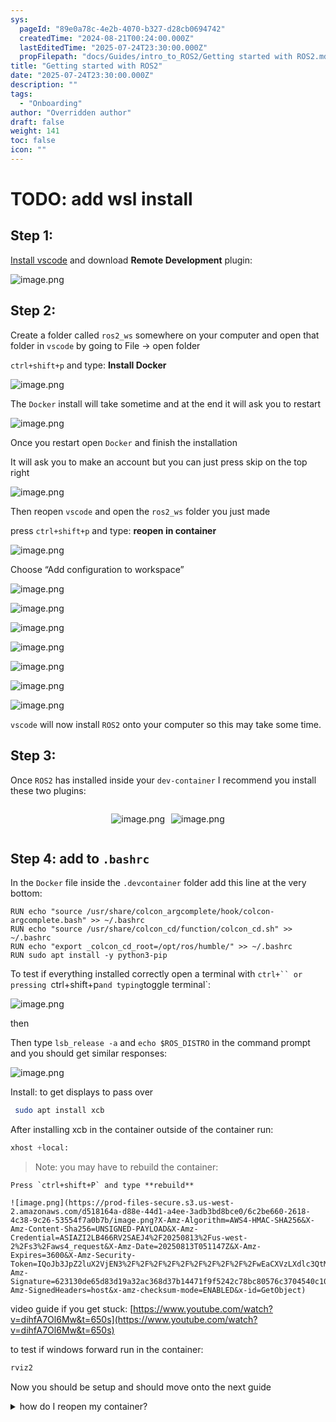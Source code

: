 ```yaml
---
sys:
  pageId: "89e0a78c-4e2b-4070-b327-d28cb0694742"
  createdTime: "2024-08-21T00:24:00.000Z"
  lastEditedTime: "2025-07-24T23:30:00.000Z"
  propFilepath: "docs/Guides/intro_to_ROS2/Getting started with ROS2.md"
title: "Getting started with ROS2"
date: "2025-07-24T23:30:00.000Z"
description: ""
tags:
  - "Onboarding"
author: "Overridden author"
draft: false
weight: 141
toc: false
icon: ""
---
```


# TODO: add wsl install

## Step 1:

[Install vscode](https://code.visualstudio.com/download) and download **Remote Development** plugin:

![image.png](https://prod-files-secure.s3.us-west-2.amazonaws.com/d518164a-d88e-44d1-a4ee-3adb3bd8bce0/efb52993-1881-4a40-b95e-6f020334f022/image.png?X-Amz-Algorithm=AWS4-HMAC-SHA256&X-Amz-Content-Sha256=UNSIGNED-PAYLOAD&X-Amz-Credential=ASIAZI2LB4664U5IRMDN%2F20250813%2Fus-west-2%2Fs3%2Faws4_request&X-Amz-Date=20250813T051142Z&X-Amz-Expires=3600&X-Amz-Security-Token=IQoJb3JpZ2luX2VjEN3%2F%2F%2F%2F%2F%2F%2F%2F%2F%2FwEaCXVzLXdlc3QtMiJHMEUCIAWG176gr3WEEBBtyjA9Dh6%2B%2F%2F1k3XM1EyVzc0GfbY1xAiEAz8tlxSYTJJZ2qJb0MaBybEGtR94w8ng%2ByCzwYmanJ7gq%2FwMIJhAAGgw2Mzc0MjMxODM4MDUiDL6tDr1%2F%2FlDiTVIMdyrcA8IkY%2F61RVkudkvWFq0WwEgAcRD9rO1zaoZIWl7TLh8ESeQCGgbQfgM%2BVNapZDlzxgsW5fnxC5u2TzKQl96gikQTq9W2efO%2FXMm5yr2IZ%2FbB6q%2Fen4lpUlb6gTnkEEs6MnjOnnCzPKCgPX19Te3XATDTZCoiO7Egf%2BNqlq%2BM8azjSjQL2stoKi9jPsK2tsVasOBOh3afWp4w5FvaIIxF6mvfW3mdhLJ%2FWwoLkLV8d0TBroBQVay5x3%2BPBk7bTB9MX7QFyCE6DZDmz90N7I%2F%2BqyZ99BgWAqBEunelR1JeGU0b6VYIMERSJh19YmKn2MT2lLcMx8Zka01iMJqqoHeaxo1bftpbvJg70wIj8DtZyBHjEvtSIPiO2tIhFkWI9u1J8c%2B3%2F76zdxbklIKqpxpvJVKiuX3JEDLi9tYiD0nqgg80%2BLipHFMc64ZJ11LV8b1qeRKVfymyUxkc27I5M7BNFQl%2Bao5DY%2BJpCgRKXTQK9WEgw8zmmWeuCLR7kInf3WSo2XQ5ua4eG5maILn1Vc7jLT1myGRUS%2FAmeFJATjyBgq4p9AYQ98ya5vYsQyglAY7nEm%2Fy0fdg8jKNBdOcOEqaFzL7LfOC%2FXiJkcdrMCK6JATEsgYy3mglprK%2FFqZTMOOq8MQGOqUBeIQkWdRysIYc4rekaVz1vsX9gPto12U%2B1UAkfEEL%2BKbdwd4VLCDO8IycHRvuZ%2BM%2F1i1FuGFlsTOZPYEA5ajxldQf7kQAA8c7Wlk3SlWC2HkOtQYRuOayB4gP6tHx5kjTRopqt2pjHuOKsqwuU7v3MmZWXi06T9wXtQPOiKmAg9Y654uJ%2B8IV3khU3A7j9SXAVE24mBRKu0JeN4OxakK99Uzp6COf&X-Amz-Signature=aafdc8bf86a30718ff8c44d05579e32db5524be492626a31dc216de5d86135ae&X-Amz-SignedHeaders=host&x-amz-checksum-mode=ENABLED&x-id=GetObject)

## Step 2:

Create a folder called `ros2_ws` somewhere on your computer and open that folder in `vscode` by going to File → open folder 

`ctrl+shift+p` and type: **Install Docker**

![image.png](https://prod-files-secure.s3.us-west-2.amazonaws.com/d518164a-d88e-44d1-a4ee-3adb3bd8bce0/2269dc0e-1cd5-47ff-bceb-c04ad9b2eab0/image.png?X-Amz-Algorithm=AWS4-HMAC-SHA256&X-Amz-Content-Sha256=UNSIGNED-PAYLOAD&X-Amz-Credential=ASIAZI2LB4664U5IRMDN%2F20250813%2Fus-west-2%2Fs3%2Faws4_request&X-Amz-Date=20250813T051142Z&X-Amz-Expires=3600&X-Amz-Security-Token=IQoJb3JpZ2luX2VjEN3%2F%2F%2F%2F%2F%2F%2F%2F%2F%2FwEaCXVzLXdlc3QtMiJHMEUCIAWG176gr3WEEBBtyjA9Dh6%2B%2F%2F1k3XM1EyVzc0GfbY1xAiEAz8tlxSYTJJZ2qJb0MaBybEGtR94w8ng%2ByCzwYmanJ7gq%2FwMIJhAAGgw2Mzc0MjMxODM4MDUiDL6tDr1%2F%2FlDiTVIMdyrcA8IkY%2F61RVkudkvWFq0WwEgAcRD9rO1zaoZIWl7TLh8ESeQCGgbQfgM%2BVNapZDlzxgsW5fnxC5u2TzKQl96gikQTq9W2efO%2FXMm5yr2IZ%2FbB6q%2Fen4lpUlb6gTnkEEs6MnjOnnCzPKCgPX19Te3XATDTZCoiO7Egf%2BNqlq%2BM8azjSjQL2stoKi9jPsK2tsVasOBOh3afWp4w5FvaIIxF6mvfW3mdhLJ%2FWwoLkLV8d0TBroBQVay5x3%2BPBk7bTB9MX7QFyCE6DZDmz90N7I%2F%2BqyZ99BgWAqBEunelR1JeGU0b6VYIMERSJh19YmKn2MT2lLcMx8Zka01iMJqqoHeaxo1bftpbvJg70wIj8DtZyBHjEvtSIPiO2tIhFkWI9u1J8c%2B3%2F76zdxbklIKqpxpvJVKiuX3JEDLi9tYiD0nqgg80%2BLipHFMc64ZJ11LV8b1qeRKVfymyUxkc27I5M7BNFQl%2Bao5DY%2BJpCgRKXTQK9WEgw8zmmWeuCLR7kInf3WSo2XQ5ua4eG5maILn1Vc7jLT1myGRUS%2FAmeFJATjyBgq4p9AYQ98ya5vYsQyglAY7nEm%2Fy0fdg8jKNBdOcOEqaFzL7LfOC%2FXiJkcdrMCK6JATEsgYy3mglprK%2FFqZTMOOq8MQGOqUBeIQkWdRysIYc4rekaVz1vsX9gPto12U%2B1UAkfEEL%2BKbdwd4VLCDO8IycHRvuZ%2BM%2F1i1FuGFlsTOZPYEA5ajxldQf7kQAA8c7Wlk3SlWC2HkOtQYRuOayB4gP6tHx5kjTRopqt2pjHuOKsqwuU7v3MmZWXi06T9wXtQPOiKmAg9Y654uJ%2B8IV3khU3A7j9SXAVE24mBRKu0JeN4OxakK99Uzp6COf&X-Amz-Signature=5fcc463d853fe32b87eb84e861e8dabad743741cdc91798074b4bc6d968e6eee&X-Amz-SignedHeaders=host&x-amz-checksum-mode=ENABLED&x-id=GetObject)

The `Docker` install will take sometime and at the end it will ask you to restart

![image.png](https://prod-files-secure.s3.us-west-2.amazonaws.com/d518164a-d88e-44d1-a4ee-3adb3bd8bce0/ed233f78-be33-4b1f-b89c-9c346c0e961e/image.png?X-Amz-Algorithm=AWS4-HMAC-SHA256&X-Amz-Content-Sha256=UNSIGNED-PAYLOAD&X-Amz-Credential=ASIAZI2LB4664U5IRMDN%2F20250813%2Fus-west-2%2Fs3%2Faws4_request&X-Amz-Date=20250813T051142Z&X-Amz-Expires=3600&X-Amz-Security-Token=IQoJb3JpZ2luX2VjEN3%2F%2F%2F%2F%2F%2F%2F%2F%2F%2FwEaCXVzLXdlc3QtMiJHMEUCIAWG176gr3WEEBBtyjA9Dh6%2B%2F%2F1k3XM1EyVzc0GfbY1xAiEAz8tlxSYTJJZ2qJb0MaBybEGtR94w8ng%2ByCzwYmanJ7gq%2FwMIJhAAGgw2Mzc0MjMxODM4MDUiDL6tDr1%2F%2FlDiTVIMdyrcA8IkY%2F61RVkudkvWFq0WwEgAcRD9rO1zaoZIWl7TLh8ESeQCGgbQfgM%2BVNapZDlzxgsW5fnxC5u2TzKQl96gikQTq9W2efO%2FXMm5yr2IZ%2FbB6q%2Fen4lpUlb6gTnkEEs6MnjOnnCzPKCgPX19Te3XATDTZCoiO7Egf%2BNqlq%2BM8azjSjQL2stoKi9jPsK2tsVasOBOh3afWp4w5FvaIIxF6mvfW3mdhLJ%2FWwoLkLV8d0TBroBQVay5x3%2BPBk7bTB9MX7QFyCE6DZDmz90N7I%2F%2BqyZ99BgWAqBEunelR1JeGU0b6VYIMERSJh19YmKn2MT2lLcMx8Zka01iMJqqoHeaxo1bftpbvJg70wIj8DtZyBHjEvtSIPiO2tIhFkWI9u1J8c%2B3%2F76zdxbklIKqpxpvJVKiuX3JEDLi9tYiD0nqgg80%2BLipHFMc64ZJ11LV8b1qeRKVfymyUxkc27I5M7BNFQl%2Bao5DY%2BJpCgRKXTQK9WEgw8zmmWeuCLR7kInf3WSo2XQ5ua4eG5maILn1Vc7jLT1myGRUS%2FAmeFJATjyBgq4p9AYQ98ya5vYsQyglAY7nEm%2Fy0fdg8jKNBdOcOEqaFzL7LfOC%2FXiJkcdrMCK6JATEsgYy3mglprK%2FFqZTMOOq8MQGOqUBeIQkWdRysIYc4rekaVz1vsX9gPto12U%2B1UAkfEEL%2BKbdwd4VLCDO8IycHRvuZ%2BM%2F1i1FuGFlsTOZPYEA5ajxldQf7kQAA8c7Wlk3SlWC2HkOtQYRuOayB4gP6tHx5kjTRopqt2pjHuOKsqwuU7v3MmZWXi06T9wXtQPOiKmAg9Y654uJ%2B8IV3khU3A7j9SXAVE24mBRKu0JeN4OxakK99Uzp6COf&X-Amz-Signature=178921eee0a12dc9fea69f2f70e04c81737e78ea31ddf263f0bdf03a0a7e4e64&X-Amz-SignedHeaders=host&x-amz-checksum-mode=ENABLED&x-id=GetObject)

Once you restart open `Docker` and finish the installation

It will ask you to make an account but you can just press skip on the top right

![image.png](https://prod-files-secure.s3.us-west-2.amazonaws.com/d518164a-d88e-44d1-a4ee-3adb3bd8bce0/21010ad9-1659-4fd9-9f59-9932a09b2a3d/image.png?X-Amz-Algorithm=AWS4-HMAC-SHA256&X-Amz-Content-Sha256=UNSIGNED-PAYLOAD&X-Amz-Credential=ASIAZI2LB4664U5IRMDN%2F20250813%2Fus-west-2%2Fs3%2Faws4_request&X-Amz-Date=20250813T051142Z&X-Amz-Expires=3600&X-Amz-Security-Token=IQoJb3JpZ2luX2VjEN3%2F%2F%2F%2F%2F%2F%2F%2F%2F%2FwEaCXVzLXdlc3QtMiJHMEUCIAWG176gr3WEEBBtyjA9Dh6%2B%2F%2F1k3XM1EyVzc0GfbY1xAiEAz8tlxSYTJJZ2qJb0MaBybEGtR94w8ng%2ByCzwYmanJ7gq%2FwMIJhAAGgw2Mzc0MjMxODM4MDUiDL6tDr1%2F%2FlDiTVIMdyrcA8IkY%2F61RVkudkvWFq0WwEgAcRD9rO1zaoZIWl7TLh8ESeQCGgbQfgM%2BVNapZDlzxgsW5fnxC5u2TzKQl96gikQTq9W2efO%2FXMm5yr2IZ%2FbB6q%2Fen4lpUlb6gTnkEEs6MnjOnnCzPKCgPX19Te3XATDTZCoiO7Egf%2BNqlq%2BM8azjSjQL2stoKi9jPsK2tsVasOBOh3afWp4w5FvaIIxF6mvfW3mdhLJ%2FWwoLkLV8d0TBroBQVay5x3%2BPBk7bTB9MX7QFyCE6DZDmz90N7I%2F%2BqyZ99BgWAqBEunelR1JeGU0b6VYIMERSJh19YmKn2MT2lLcMx8Zka01iMJqqoHeaxo1bftpbvJg70wIj8DtZyBHjEvtSIPiO2tIhFkWI9u1J8c%2B3%2F76zdxbklIKqpxpvJVKiuX3JEDLi9tYiD0nqgg80%2BLipHFMc64ZJ11LV8b1qeRKVfymyUxkc27I5M7BNFQl%2Bao5DY%2BJpCgRKXTQK9WEgw8zmmWeuCLR7kInf3WSo2XQ5ua4eG5maILn1Vc7jLT1myGRUS%2FAmeFJATjyBgq4p9AYQ98ya5vYsQyglAY7nEm%2Fy0fdg8jKNBdOcOEqaFzL7LfOC%2FXiJkcdrMCK6JATEsgYy3mglprK%2FFqZTMOOq8MQGOqUBeIQkWdRysIYc4rekaVz1vsX9gPto12U%2B1UAkfEEL%2BKbdwd4VLCDO8IycHRvuZ%2BM%2F1i1FuGFlsTOZPYEA5ajxldQf7kQAA8c7Wlk3SlWC2HkOtQYRuOayB4gP6tHx5kjTRopqt2pjHuOKsqwuU7v3MmZWXi06T9wXtQPOiKmAg9Y654uJ%2B8IV3khU3A7j9SXAVE24mBRKu0JeN4OxakK99Uzp6COf&X-Amz-Signature=c6153cc634c9e1d6202f90d1c158f700084538787a0a022e476fdcf84a5435cc&X-Amz-SignedHeaders=host&x-amz-checksum-mode=ENABLED&x-id=GetObject)

Then reopen `vscode` and open the `ros2_ws` folder you just made

press `ctrl+shift+p` and type: **reopen in container**

![image.png](https://prod-files-secure.s3.us-west-2.amazonaws.com/d518164a-d88e-44d1-a4ee-3adb3bd8bce0/4e93b8c2-41ad-488c-8095-c74205196118/image.png?X-Amz-Algorithm=AWS4-HMAC-SHA256&X-Amz-Content-Sha256=UNSIGNED-PAYLOAD&X-Amz-Credential=ASIAZI2LB4664U5IRMDN%2F20250813%2Fus-west-2%2Fs3%2Faws4_request&X-Amz-Date=20250813T051142Z&X-Amz-Expires=3600&X-Amz-Security-Token=IQoJb3JpZ2luX2VjEN3%2F%2F%2F%2F%2F%2F%2F%2F%2F%2FwEaCXVzLXdlc3QtMiJHMEUCIAWG176gr3WEEBBtyjA9Dh6%2B%2F%2F1k3XM1EyVzc0GfbY1xAiEAz8tlxSYTJJZ2qJb0MaBybEGtR94w8ng%2ByCzwYmanJ7gq%2FwMIJhAAGgw2Mzc0MjMxODM4MDUiDL6tDr1%2F%2FlDiTVIMdyrcA8IkY%2F61RVkudkvWFq0WwEgAcRD9rO1zaoZIWl7TLh8ESeQCGgbQfgM%2BVNapZDlzxgsW5fnxC5u2TzKQl96gikQTq9W2efO%2FXMm5yr2IZ%2FbB6q%2Fen4lpUlb6gTnkEEs6MnjOnnCzPKCgPX19Te3XATDTZCoiO7Egf%2BNqlq%2BM8azjSjQL2stoKi9jPsK2tsVasOBOh3afWp4w5FvaIIxF6mvfW3mdhLJ%2FWwoLkLV8d0TBroBQVay5x3%2BPBk7bTB9MX7QFyCE6DZDmz90N7I%2F%2BqyZ99BgWAqBEunelR1JeGU0b6VYIMERSJh19YmKn2MT2lLcMx8Zka01iMJqqoHeaxo1bftpbvJg70wIj8DtZyBHjEvtSIPiO2tIhFkWI9u1J8c%2B3%2F76zdxbklIKqpxpvJVKiuX3JEDLi9tYiD0nqgg80%2BLipHFMc64ZJ11LV8b1qeRKVfymyUxkc27I5M7BNFQl%2Bao5DY%2BJpCgRKXTQK9WEgw8zmmWeuCLR7kInf3WSo2XQ5ua4eG5maILn1Vc7jLT1myGRUS%2FAmeFJATjyBgq4p9AYQ98ya5vYsQyglAY7nEm%2Fy0fdg8jKNBdOcOEqaFzL7LfOC%2FXiJkcdrMCK6JATEsgYy3mglprK%2FFqZTMOOq8MQGOqUBeIQkWdRysIYc4rekaVz1vsX9gPto12U%2B1UAkfEEL%2BKbdwd4VLCDO8IycHRvuZ%2BM%2F1i1FuGFlsTOZPYEA5ajxldQf7kQAA8c7Wlk3SlWC2HkOtQYRuOayB4gP6tHx5kjTRopqt2pjHuOKsqwuU7v3MmZWXi06T9wXtQPOiKmAg9Y654uJ%2B8IV3khU3A7j9SXAVE24mBRKu0JeN4OxakK99Uzp6COf&X-Amz-Signature=86d076828fe10c48115fe5d9753c927e369cde8ad032e0723d07c363b5179ef2&X-Amz-SignedHeaders=host&x-amz-checksum-mode=ENABLED&x-id=GetObject)

Choose “Add configuration to workspace”

![image.png](https://prod-files-secure.s3.us-west-2.amazonaws.com/d518164a-d88e-44d1-a4ee-3adb3bd8bce0/9560b282-5060-4989-ba37-97e7b2c22476/image.png?X-Amz-Algorithm=AWS4-HMAC-SHA256&X-Amz-Content-Sha256=UNSIGNED-PAYLOAD&X-Amz-Credential=ASIAZI2LB4664U5IRMDN%2F20250813%2Fus-west-2%2Fs3%2Faws4_request&X-Amz-Date=20250813T051142Z&X-Amz-Expires=3600&X-Amz-Security-Token=IQoJb3JpZ2luX2VjEN3%2F%2F%2F%2F%2F%2F%2F%2F%2F%2FwEaCXVzLXdlc3QtMiJHMEUCIAWG176gr3WEEBBtyjA9Dh6%2B%2F%2F1k3XM1EyVzc0GfbY1xAiEAz8tlxSYTJJZ2qJb0MaBybEGtR94w8ng%2ByCzwYmanJ7gq%2FwMIJhAAGgw2Mzc0MjMxODM4MDUiDL6tDr1%2F%2FlDiTVIMdyrcA8IkY%2F61RVkudkvWFq0WwEgAcRD9rO1zaoZIWl7TLh8ESeQCGgbQfgM%2BVNapZDlzxgsW5fnxC5u2TzKQl96gikQTq9W2efO%2FXMm5yr2IZ%2FbB6q%2Fen4lpUlb6gTnkEEs6MnjOnnCzPKCgPX19Te3XATDTZCoiO7Egf%2BNqlq%2BM8azjSjQL2stoKi9jPsK2tsVasOBOh3afWp4w5FvaIIxF6mvfW3mdhLJ%2FWwoLkLV8d0TBroBQVay5x3%2BPBk7bTB9MX7QFyCE6DZDmz90N7I%2F%2BqyZ99BgWAqBEunelR1JeGU0b6VYIMERSJh19YmKn2MT2lLcMx8Zka01iMJqqoHeaxo1bftpbvJg70wIj8DtZyBHjEvtSIPiO2tIhFkWI9u1J8c%2B3%2F76zdxbklIKqpxpvJVKiuX3JEDLi9tYiD0nqgg80%2BLipHFMc64ZJ11LV8b1qeRKVfymyUxkc27I5M7BNFQl%2Bao5DY%2BJpCgRKXTQK9WEgw8zmmWeuCLR7kInf3WSo2XQ5ua4eG5maILn1Vc7jLT1myGRUS%2FAmeFJATjyBgq4p9AYQ98ya5vYsQyglAY7nEm%2Fy0fdg8jKNBdOcOEqaFzL7LfOC%2FXiJkcdrMCK6JATEsgYy3mglprK%2FFqZTMOOq8MQGOqUBeIQkWdRysIYc4rekaVz1vsX9gPto12U%2B1UAkfEEL%2BKbdwd4VLCDO8IycHRvuZ%2BM%2F1i1FuGFlsTOZPYEA5ajxldQf7kQAA8c7Wlk3SlWC2HkOtQYRuOayB4gP6tHx5kjTRopqt2pjHuOKsqwuU7v3MmZWXi06T9wXtQPOiKmAg9Y654uJ%2B8IV3khU3A7j9SXAVE24mBRKu0JeN4OxakK99Uzp6COf&X-Amz-Signature=9c69d6dac777764f7ee3a14c9bb9a5d16fd21c262365a736dcea15d31e05194e&X-Amz-SignedHeaders=host&x-amz-checksum-mode=ENABLED&x-id=GetObject)

![image.png](https://prod-files-secure.s3.us-west-2.amazonaws.com/d518164a-d88e-44d1-a4ee-3adb3bd8bce0/2ee63f81-886b-48e8-a553-dc6e5eac99e4/image.png?X-Amz-Algorithm=AWS4-HMAC-SHA256&X-Amz-Content-Sha256=UNSIGNED-PAYLOAD&X-Amz-Credential=ASIAZI2LB4664U5IRMDN%2F20250813%2Fus-west-2%2Fs3%2Faws4_request&X-Amz-Date=20250813T051142Z&X-Amz-Expires=3600&X-Amz-Security-Token=IQoJb3JpZ2luX2VjEN3%2F%2F%2F%2F%2F%2F%2F%2F%2F%2FwEaCXVzLXdlc3QtMiJHMEUCIAWG176gr3WEEBBtyjA9Dh6%2B%2F%2F1k3XM1EyVzc0GfbY1xAiEAz8tlxSYTJJZ2qJb0MaBybEGtR94w8ng%2ByCzwYmanJ7gq%2FwMIJhAAGgw2Mzc0MjMxODM4MDUiDL6tDr1%2F%2FlDiTVIMdyrcA8IkY%2F61RVkudkvWFq0WwEgAcRD9rO1zaoZIWl7TLh8ESeQCGgbQfgM%2BVNapZDlzxgsW5fnxC5u2TzKQl96gikQTq9W2efO%2FXMm5yr2IZ%2FbB6q%2Fen4lpUlb6gTnkEEs6MnjOnnCzPKCgPX19Te3XATDTZCoiO7Egf%2BNqlq%2BM8azjSjQL2stoKi9jPsK2tsVasOBOh3afWp4w5FvaIIxF6mvfW3mdhLJ%2FWwoLkLV8d0TBroBQVay5x3%2BPBk7bTB9MX7QFyCE6DZDmz90N7I%2F%2BqyZ99BgWAqBEunelR1JeGU0b6VYIMERSJh19YmKn2MT2lLcMx8Zka01iMJqqoHeaxo1bftpbvJg70wIj8DtZyBHjEvtSIPiO2tIhFkWI9u1J8c%2B3%2F76zdxbklIKqpxpvJVKiuX3JEDLi9tYiD0nqgg80%2BLipHFMc64ZJ11LV8b1qeRKVfymyUxkc27I5M7BNFQl%2Bao5DY%2BJpCgRKXTQK9WEgw8zmmWeuCLR7kInf3WSo2XQ5ua4eG5maILn1Vc7jLT1myGRUS%2FAmeFJATjyBgq4p9AYQ98ya5vYsQyglAY7nEm%2Fy0fdg8jKNBdOcOEqaFzL7LfOC%2FXiJkcdrMCK6JATEsgYy3mglprK%2FFqZTMOOq8MQGOqUBeIQkWdRysIYc4rekaVz1vsX9gPto12U%2B1UAkfEEL%2BKbdwd4VLCDO8IycHRvuZ%2BM%2F1i1FuGFlsTOZPYEA5ajxldQf7kQAA8c7Wlk3SlWC2HkOtQYRuOayB4gP6tHx5kjTRopqt2pjHuOKsqwuU7v3MmZWXi06T9wXtQPOiKmAg9Y654uJ%2B8IV3khU3A7j9SXAVE24mBRKu0JeN4OxakK99Uzp6COf&X-Amz-Signature=c5c9e6f839a266907ee8f33c9e734ae28ad7eb6b2fc341c3d63786774fac628f&X-Amz-SignedHeaders=host&x-amz-checksum-mode=ENABLED&x-id=GetObject)

![image.png](https://prod-files-secure.s3.us-west-2.amazonaws.com/d518164a-d88e-44d1-a4ee-3adb3bd8bce0/e0fd626c-c8b6-4b2c-95d1-fa4c26514504/image.png?X-Amz-Algorithm=AWS4-HMAC-SHA256&X-Amz-Content-Sha256=UNSIGNED-PAYLOAD&X-Amz-Credential=ASIAZI2LB4664U5IRMDN%2F20250813%2Fus-west-2%2Fs3%2Faws4_request&X-Amz-Date=20250813T051142Z&X-Amz-Expires=3600&X-Amz-Security-Token=IQoJb3JpZ2luX2VjEN3%2F%2F%2F%2F%2F%2F%2F%2F%2F%2FwEaCXVzLXdlc3QtMiJHMEUCIAWG176gr3WEEBBtyjA9Dh6%2B%2F%2F1k3XM1EyVzc0GfbY1xAiEAz8tlxSYTJJZ2qJb0MaBybEGtR94w8ng%2ByCzwYmanJ7gq%2FwMIJhAAGgw2Mzc0MjMxODM4MDUiDL6tDr1%2F%2FlDiTVIMdyrcA8IkY%2F61RVkudkvWFq0WwEgAcRD9rO1zaoZIWl7TLh8ESeQCGgbQfgM%2BVNapZDlzxgsW5fnxC5u2TzKQl96gikQTq9W2efO%2FXMm5yr2IZ%2FbB6q%2Fen4lpUlb6gTnkEEs6MnjOnnCzPKCgPX19Te3XATDTZCoiO7Egf%2BNqlq%2BM8azjSjQL2stoKi9jPsK2tsVasOBOh3afWp4w5FvaIIxF6mvfW3mdhLJ%2FWwoLkLV8d0TBroBQVay5x3%2BPBk7bTB9MX7QFyCE6DZDmz90N7I%2F%2BqyZ99BgWAqBEunelR1JeGU0b6VYIMERSJh19YmKn2MT2lLcMx8Zka01iMJqqoHeaxo1bftpbvJg70wIj8DtZyBHjEvtSIPiO2tIhFkWI9u1J8c%2B3%2F76zdxbklIKqpxpvJVKiuX3JEDLi9tYiD0nqgg80%2BLipHFMc64ZJ11LV8b1qeRKVfymyUxkc27I5M7BNFQl%2Bao5DY%2BJpCgRKXTQK9WEgw8zmmWeuCLR7kInf3WSo2XQ5ua4eG5maILn1Vc7jLT1myGRUS%2FAmeFJATjyBgq4p9AYQ98ya5vYsQyglAY7nEm%2Fy0fdg8jKNBdOcOEqaFzL7LfOC%2FXiJkcdrMCK6JATEsgYy3mglprK%2FFqZTMOOq8MQGOqUBeIQkWdRysIYc4rekaVz1vsX9gPto12U%2B1UAkfEEL%2BKbdwd4VLCDO8IycHRvuZ%2BM%2F1i1FuGFlsTOZPYEA5ajxldQf7kQAA8c7Wlk3SlWC2HkOtQYRuOayB4gP6tHx5kjTRopqt2pjHuOKsqwuU7v3MmZWXi06T9wXtQPOiKmAg9Y654uJ%2B8IV3khU3A7j9SXAVE24mBRKu0JeN4OxakK99Uzp6COf&X-Amz-Signature=d5f8cf2d725b63402bed8b9d856c295d7137c79fc75a125285b20e6e8fa5c0ce&X-Amz-SignedHeaders=host&x-amz-checksum-mode=ENABLED&x-id=GetObject)

![image.png](https://prod-files-secure.s3.us-west-2.amazonaws.com/d518164a-d88e-44d1-a4ee-3adb3bd8bce0/a2e13f50-d2ab-4719-a4c2-7ced634bfc9d/image.png?X-Amz-Algorithm=AWS4-HMAC-SHA256&X-Amz-Content-Sha256=UNSIGNED-PAYLOAD&X-Amz-Credential=ASIAZI2LB4664U5IRMDN%2F20250813%2Fus-west-2%2Fs3%2Faws4_request&X-Amz-Date=20250813T051142Z&X-Amz-Expires=3600&X-Amz-Security-Token=IQoJb3JpZ2luX2VjEN3%2F%2F%2F%2F%2F%2F%2F%2F%2F%2FwEaCXVzLXdlc3QtMiJHMEUCIAWG176gr3WEEBBtyjA9Dh6%2B%2F%2F1k3XM1EyVzc0GfbY1xAiEAz8tlxSYTJJZ2qJb0MaBybEGtR94w8ng%2ByCzwYmanJ7gq%2FwMIJhAAGgw2Mzc0MjMxODM4MDUiDL6tDr1%2F%2FlDiTVIMdyrcA8IkY%2F61RVkudkvWFq0WwEgAcRD9rO1zaoZIWl7TLh8ESeQCGgbQfgM%2BVNapZDlzxgsW5fnxC5u2TzKQl96gikQTq9W2efO%2FXMm5yr2IZ%2FbB6q%2Fen4lpUlb6gTnkEEs6MnjOnnCzPKCgPX19Te3XATDTZCoiO7Egf%2BNqlq%2BM8azjSjQL2stoKi9jPsK2tsVasOBOh3afWp4w5FvaIIxF6mvfW3mdhLJ%2FWwoLkLV8d0TBroBQVay5x3%2BPBk7bTB9MX7QFyCE6DZDmz90N7I%2F%2BqyZ99BgWAqBEunelR1JeGU0b6VYIMERSJh19YmKn2MT2lLcMx8Zka01iMJqqoHeaxo1bftpbvJg70wIj8DtZyBHjEvtSIPiO2tIhFkWI9u1J8c%2B3%2F76zdxbklIKqpxpvJVKiuX3JEDLi9tYiD0nqgg80%2BLipHFMc64ZJ11LV8b1qeRKVfymyUxkc27I5M7BNFQl%2Bao5DY%2BJpCgRKXTQK9WEgw8zmmWeuCLR7kInf3WSo2XQ5ua4eG5maILn1Vc7jLT1myGRUS%2FAmeFJATjyBgq4p9AYQ98ya5vYsQyglAY7nEm%2Fy0fdg8jKNBdOcOEqaFzL7LfOC%2FXiJkcdrMCK6JATEsgYy3mglprK%2FFqZTMOOq8MQGOqUBeIQkWdRysIYc4rekaVz1vsX9gPto12U%2B1UAkfEEL%2BKbdwd4VLCDO8IycHRvuZ%2BM%2F1i1FuGFlsTOZPYEA5ajxldQf7kQAA8c7Wlk3SlWC2HkOtQYRuOayB4gP6tHx5kjTRopqt2pjHuOKsqwuU7v3MmZWXi06T9wXtQPOiKmAg9Y654uJ%2B8IV3khU3A7j9SXAVE24mBRKu0JeN4OxakK99Uzp6COf&X-Amz-Signature=096f4270fd65f5bab45910e8cf1eff566f4e1dee8b780d688efd119a765456d9&X-Amz-SignedHeaders=host&x-amz-checksum-mode=ENABLED&x-id=GetObject)

![image.png](https://prod-files-secure.s3.us-west-2.amazonaws.com/d518164a-d88e-44d1-a4ee-3adb3bd8bce0/6cc478ad-aaba-4bf7-9fcc-403277ab896c/image.png?X-Amz-Algorithm=AWS4-HMAC-SHA256&X-Amz-Content-Sha256=UNSIGNED-PAYLOAD&X-Amz-Credential=ASIAZI2LB4664U5IRMDN%2F20250813%2Fus-west-2%2Fs3%2Faws4_request&X-Amz-Date=20250813T051142Z&X-Amz-Expires=3600&X-Amz-Security-Token=IQoJb3JpZ2luX2VjEN3%2F%2F%2F%2F%2F%2F%2F%2F%2F%2FwEaCXVzLXdlc3QtMiJHMEUCIAWG176gr3WEEBBtyjA9Dh6%2B%2F%2F1k3XM1EyVzc0GfbY1xAiEAz8tlxSYTJJZ2qJb0MaBybEGtR94w8ng%2ByCzwYmanJ7gq%2FwMIJhAAGgw2Mzc0MjMxODM4MDUiDL6tDr1%2F%2FlDiTVIMdyrcA8IkY%2F61RVkudkvWFq0WwEgAcRD9rO1zaoZIWl7TLh8ESeQCGgbQfgM%2BVNapZDlzxgsW5fnxC5u2TzKQl96gikQTq9W2efO%2FXMm5yr2IZ%2FbB6q%2Fen4lpUlb6gTnkEEs6MnjOnnCzPKCgPX19Te3XATDTZCoiO7Egf%2BNqlq%2BM8azjSjQL2stoKi9jPsK2tsVasOBOh3afWp4w5FvaIIxF6mvfW3mdhLJ%2FWwoLkLV8d0TBroBQVay5x3%2BPBk7bTB9MX7QFyCE6DZDmz90N7I%2F%2BqyZ99BgWAqBEunelR1JeGU0b6VYIMERSJh19YmKn2MT2lLcMx8Zka01iMJqqoHeaxo1bftpbvJg70wIj8DtZyBHjEvtSIPiO2tIhFkWI9u1J8c%2B3%2F76zdxbklIKqpxpvJVKiuX3JEDLi9tYiD0nqgg80%2BLipHFMc64ZJ11LV8b1qeRKVfymyUxkc27I5M7BNFQl%2Bao5DY%2BJpCgRKXTQK9WEgw8zmmWeuCLR7kInf3WSo2XQ5ua4eG5maILn1Vc7jLT1myGRUS%2FAmeFJATjyBgq4p9AYQ98ya5vYsQyglAY7nEm%2Fy0fdg8jKNBdOcOEqaFzL7LfOC%2FXiJkcdrMCK6JATEsgYy3mglprK%2FFqZTMOOq8MQGOqUBeIQkWdRysIYc4rekaVz1vsX9gPto12U%2B1UAkfEEL%2BKbdwd4VLCDO8IycHRvuZ%2BM%2F1i1FuGFlsTOZPYEA5ajxldQf7kQAA8c7Wlk3SlWC2HkOtQYRuOayB4gP6tHx5kjTRopqt2pjHuOKsqwuU7v3MmZWXi06T9wXtQPOiKmAg9Y654uJ%2B8IV3khU3A7j9SXAVE24mBRKu0JeN4OxakK99Uzp6COf&X-Amz-Signature=1b7122ad4f8e894dec2a57ce817cf99618169baf4d7bdb67dd9b47453566346a&X-Amz-SignedHeaders=host&x-amz-checksum-mode=ENABLED&x-id=GetObject)

![image.png](https://prod-files-secure.s3.us-west-2.amazonaws.com/d518164a-d88e-44d1-a4ee-3adb3bd8bce0/53255b28-f75e-430f-b9e3-c0ac8577e42b/image.png?X-Amz-Algorithm=AWS4-HMAC-SHA256&X-Amz-Content-Sha256=UNSIGNED-PAYLOAD&X-Amz-Credential=ASIAZI2LB4664U5IRMDN%2F20250813%2Fus-west-2%2Fs3%2Faws4_request&X-Amz-Date=20250813T051142Z&X-Amz-Expires=3600&X-Amz-Security-Token=IQoJb3JpZ2luX2VjEN3%2F%2F%2F%2F%2F%2F%2F%2F%2F%2FwEaCXVzLXdlc3QtMiJHMEUCIAWG176gr3WEEBBtyjA9Dh6%2B%2F%2F1k3XM1EyVzc0GfbY1xAiEAz8tlxSYTJJZ2qJb0MaBybEGtR94w8ng%2ByCzwYmanJ7gq%2FwMIJhAAGgw2Mzc0MjMxODM4MDUiDL6tDr1%2F%2FlDiTVIMdyrcA8IkY%2F61RVkudkvWFq0WwEgAcRD9rO1zaoZIWl7TLh8ESeQCGgbQfgM%2BVNapZDlzxgsW5fnxC5u2TzKQl96gikQTq9W2efO%2FXMm5yr2IZ%2FbB6q%2Fen4lpUlb6gTnkEEs6MnjOnnCzPKCgPX19Te3XATDTZCoiO7Egf%2BNqlq%2BM8azjSjQL2stoKi9jPsK2tsVasOBOh3afWp4w5FvaIIxF6mvfW3mdhLJ%2FWwoLkLV8d0TBroBQVay5x3%2BPBk7bTB9MX7QFyCE6DZDmz90N7I%2F%2BqyZ99BgWAqBEunelR1JeGU0b6VYIMERSJh19YmKn2MT2lLcMx8Zka01iMJqqoHeaxo1bftpbvJg70wIj8DtZyBHjEvtSIPiO2tIhFkWI9u1J8c%2B3%2F76zdxbklIKqpxpvJVKiuX3JEDLi9tYiD0nqgg80%2BLipHFMc64ZJ11LV8b1qeRKVfymyUxkc27I5M7BNFQl%2Bao5DY%2BJpCgRKXTQK9WEgw8zmmWeuCLR7kInf3WSo2XQ5ua4eG5maILn1Vc7jLT1myGRUS%2FAmeFJATjyBgq4p9AYQ98ya5vYsQyglAY7nEm%2Fy0fdg8jKNBdOcOEqaFzL7LfOC%2FXiJkcdrMCK6JATEsgYy3mglprK%2FFqZTMOOq8MQGOqUBeIQkWdRysIYc4rekaVz1vsX9gPto12U%2B1UAkfEEL%2BKbdwd4VLCDO8IycHRvuZ%2BM%2F1i1FuGFlsTOZPYEA5ajxldQf7kQAA8c7Wlk3SlWC2HkOtQYRuOayB4gP6tHx5kjTRopqt2pjHuOKsqwuU7v3MmZWXi06T9wXtQPOiKmAg9Y654uJ%2B8IV3khU3A7j9SXAVE24mBRKu0JeN4OxakK99Uzp6COf&X-Amz-Signature=2c8b51104155e455526ddb47ec0ccde7f6caa8e739cd12a571811e83b70a078c&X-Amz-SignedHeaders=host&x-amz-checksum-mode=ENABLED&x-id=GetObject)

![image.png](https://prod-files-secure.s3.us-west-2.amazonaws.com/d518164a-d88e-44d1-a4ee-3adb3bd8bce0/7c562767-5af9-4ffb-97d1-327bcdf4ee00/image.png?X-Amz-Algorithm=AWS4-HMAC-SHA256&X-Amz-Content-Sha256=UNSIGNED-PAYLOAD&X-Amz-Credential=ASIAZI2LB4664U5IRMDN%2F20250813%2Fus-west-2%2Fs3%2Faws4_request&X-Amz-Date=20250813T051142Z&X-Amz-Expires=3600&X-Amz-Security-Token=IQoJb3JpZ2luX2VjEN3%2F%2F%2F%2F%2F%2F%2F%2F%2F%2FwEaCXVzLXdlc3QtMiJHMEUCIAWG176gr3WEEBBtyjA9Dh6%2B%2F%2F1k3XM1EyVzc0GfbY1xAiEAz8tlxSYTJJZ2qJb0MaBybEGtR94w8ng%2ByCzwYmanJ7gq%2FwMIJhAAGgw2Mzc0MjMxODM4MDUiDL6tDr1%2F%2FlDiTVIMdyrcA8IkY%2F61RVkudkvWFq0WwEgAcRD9rO1zaoZIWl7TLh8ESeQCGgbQfgM%2BVNapZDlzxgsW5fnxC5u2TzKQl96gikQTq9W2efO%2FXMm5yr2IZ%2FbB6q%2Fen4lpUlb6gTnkEEs6MnjOnnCzPKCgPX19Te3XATDTZCoiO7Egf%2BNqlq%2BM8azjSjQL2stoKi9jPsK2tsVasOBOh3afWp4w5FvaIIxF6mvfW3mdhLJ%2FWwoLkLV8d0TBroBQVay5x3%2BPBk7bTB9MX7QFyCE6DZDmz90N7I%2F%2BqyZ99BgWAqBEunelR1JeGU0b6VYIMERSJh19YmKn2MT2lLcMx8Zka01iMJqqoHeaxo1bftpbvJg70wIj8DtZyBHjEvtSIPiO2tIhFkWI9u1J8c%2B3%2F76zdxbklIKqpxpvJVKiuX3JEDLi9tYiD0nqgg80%2BLipHFMc64ZJ11LV8b1qeRKVfymyUxkc27I5M7BNFQl%2Bao5DY%2BJpCgRKXTQK9WEgw8zmmWeuCLR7kInf3WSo2XQ5ua4eG5maILn1Vc7jLT1myGRUS%2FAmeFJATjyBgq4p9AYQ98ya5vYsQyglAY7nEm%2Fy0fdg8jKNBdOcOEqaFzL7LfOC%2FXiJkcdrMCK6JATEsgYy3mglprK%2FFqZTMOOq8MQGOqUBeIQkWdRysIYc4rekaVz1vsX9gPto12U%2B1UAkfEEL%2BKbdwd4VLCDO8IycHRvuZ%2BM%2F1i1FuGFlsTOZPYEA5ajxldQf7kQAA8c7Wlk3SlWC2HkOtQYRuOayB4gP6tHx5kjTRopqt2pjHuOKsqwuU7v3MmZWXi06T9wXtQPOiKmAg9Y654uJ%2B8IV3khU3A7j9SXAVE24mBRKu0JeN4OxakK99Uzp6COf&X-Amz-Signature=120240f8e1f59bd16048fd18f3b9e102d44e1ae76d4d39566cdbfd1a283b887e&X-Amz-SignedHeaders=host&x-amz-checksum-mode=ENABLED&x-id=GetObject)

`vscode` will now install `ROS2` onto your computer so this may take some time.

## Step 3:

Once `ROS2` has installed inside your `dev-container` I recommend you install these two plugins:

<div style="display: flex;flex-direction: row; column-gap:10px; max-width: 630px;justify-content: center;">
<div>

![image.png](https://prod-files-secure.s3.us-west-2.amazonaws.com/d518164a-d88e-44d1-a4ee-3adb3bd8bce0/3fc3d550-5a54-4ba1-ba6b-faa01cdb7369/image.png?X-Amz-Algorithm=AWS4-HMAC-SHA256&X-Amz-Content-Sha256=UNSIGNED-PAYLOAD&X-Amz-Credential=ASIAZI2LB466QP6YCV5C%2F20250813%2Fus-west-2%2Fs3%2Faws4_request&X-Amz-Date=20250813T051146Z&X-Amz-Expires=3600&X-Amz-Security-Token=IQoJb3JpZ2luX2VjEN3%2F%2F%2F%2F%2F%2F%2F%2F%2F%2FwEaCXVzLXdlc3QtMiJIMEYCIQCfnpWEejGpBsxBSb2G%2BPiG2Lld%2B4G6ojWYReOg6mqWnwIhAPxu3EQqXmbImmXmTo6wxFcKU3SnZ1dbwQav7bZf37GlKv8DCCYQABoMNjM3NDIzMTgzODA1IgwajYRs46vR8f4b4uMq3AN71qwmkzKqE8UQiYgMF7vhU2B8U6d2ArpqgRqHrDS81REREr%2FBWwyNZrEqB2pcXuZk1Oew92RQrpmvRJE%2FO4oW9bBZIZiqSCwZMnxTHYhf4a%2F6jZCQYBNJAC7IJE0WOwTseSzGnmUD5Ns193DZJcuEFqhihJe7AQP%2BnPt2oZbH8%2Bv9fVseWKNOqfV9ihgI8eVPoU8fmr5VQbrl5s3Ul2jXz7VxFZGMGTDfa4x3DypwJCEOcXv4xT2ss39WAnrVtb%2BSMFroEG3m%2BDhQKYGXzWiz2OX9tXmr77dFO4ezDPOf%2B%2Fyz1M1hDf2ajVTvoWad7R6%2FIKQzRYyNz1D0GwlTm9oiY35TlJ8fBv2cvHrvZQeSKmGp4Q9%2FuE2wKO405sQTzgqYZ7grCCqS23SAdBk4Pk7BBkkJJEMg16COgY1IIyRE3ZtYxYmT349lZjdRv5Ii8CzkpQBvmrecUSH5yD83D0b%2FGAIeLbGhS2IWGIp1mUfnyIituM3vrafAhFNjcrQekyG0rxlv6P9N9UWBP3A7fPRsWZuCB%2BzoooUH11m%2FYCqXTcf5PqDp%2F%2FIui62lhLnqL0c3VilBoWv8qN7I0q5crblxgU2f8PbghA6LDmnF4Dc6wBsqyCt7%2FR7D2p08pDDnqvDEBjqkAWZfTRZzV7Td9FFAuPBlTvs5%2BfzYQ0rdB6Mz2GaYjWX5UH59CJDi%2BooN%2BjjdV6yt9eXnOcp%2FnldlNXQYqgQV7p3hurtPNcN4Jt%2BNAzTtUN6t2y3g8BigMOm9kn326yMwuXZNo0YohSy2AKsoKLVAdx38zbnNrnWyjaLh3DS6MU5%2BfQua0VEo237WIqArhBX3X6%2F50jKc%2Fap2ruVpwFGiadQcq1gi&X-Amz-Signature=abad24cada98d11c4594183e1e64974dbf39e7322e1949915615882e5f011e94&X-Amz-SignedHeaders=host&x-amz-checksum-mode=ENABLED&x-id=GetObject)

</div>
<div>

![image.png](https://prod-files-secure.s3.us-west-2.amazonaws.com/d518164a-d88e-44d1-a4ee-3adb3bd8bce0/d994cc66-13c2-4093-a5a3-f84cf4601a82/image.png?X-Amz-Algorithm=AWS4-HMAC-SHA256&X-Amz-Content-Sha256=UNSIGNED-PAYLOAD&X-Amz-Credential=ASIAZI2LB466YEX4IBRR%2F20250813%2Fus-west-2%2Fs3%2Faws4_request&X-Amz-Date=20250813T051147Z&X-Amz-Expires=3600&X-Amz-Security-Token=IQoJb3JpZ2luX2VjEN3%2F%2F%2F%2F%2F%2F%2F%2F%2F%2FwEaCXVzLXdlc3QtMiJHMEUCIQDbWWQFQBVNMyDK5XaEH5zrlDE8oFWswP1JRSdfeaW5KAIgSWvXznHwhV2QIHDZwJ9LyX7W%2BMPFxye7%2BPaKJy%2FKV%2Fgq%2FwMIJhAAGgw2Mzc0MjMxODM4MDUiDOOYXk5HD6CCPZxm%2FircA5CjecU44l9ihuC2OlwGFof0VyRfNvQlMfNehSX1llEz%2FkIZgbzWoBSdtC0UReM0FsESJjeuQ79c9FyAd0S0Fipuf3Ddnoc0sDl%2BjFfhBBvQLDLOQMhC3jQmnLiNfzk%2BjyRJBvMioLPgsWxISa60XsZoQEwaQz3VTO9cDrQcQ9Jzxi5H%2F1rZQeZ3ftIvnM%2FmTUPiv1FFRKG6SZUsZxU6Z9XYTw21IZhOOIFkCl9WZkQBFvxFvVven%2BPg1Cn9iCIcvV79fCuM6%2FWLF9%2BMFvXXv9RcLvAgTI%2B%2Bu%2F60C0soFBFJsAawYUNbGS7RL0nJj8DmRJG2LI1Y6C8r%2Fx1xCdh7ObmF3OvMAiCEk4H5jvas0SUrZCKJa%2FgTwxAtZBOXyp0eS87jWjOENGREqZ7jgG7R7IqCw2Mh6NFdvJJehI2Y8BrWKZc5pqxE5sd%2BpkznUnNCYVRSvMQ5ULETp%2Fesp%2BiHrxglqDk6RkqpaeLqfNAubEg%2B64sUIrzC1tQ5QYEKGl4DlmJPP9n5mmOOP8sZdxWjovXYGL%2FScDYOyW%2F%2Bl3uh8rr%2F3GPpipoSAmZD0ZWrIaMr9BVpbfuG8WengtJKroiWO8lbPAvHz6vXo1R0RjDm7fHmBGhhKo1lmeOfcSGBMOSq8MQGOqUBjWyj4nrHQh6xQGozijaPqeqS%2F9883scuSIJro9cC9ylBRyQMwIo6nJ71cLZusUGudinopuJ5wIRafJ7dbdVBm10Zi5OQvitaM6URzcepoC5Uox%2FRE%2Byn83aXcVP%2BmqXAuYvHzXGIFvpQ403Ed32J4sE6TvAjbQo9RXtgyZ7APM2J1OocAPCn8fc76we2OIrwqfh2mpOIop6dSt%2FkSSk9YTm33hgq&X-Amz-Signature=e8d2ad935fc44127132bf7f840dc750929344e623767b0d746e524f4b95e8741&X-Amz-SignedHeaders=host&x-amz-checksum-mode=ENABLED&x-id=GetObject)

</div>
</div>

## Step 4: add to `.bashrc`

In the `Docker` file inside the `.devcontainer` folder add this line at the very bottom: 

```docker
RUN echo "source /usr/share/colcon_argcomplete/hook/colcon-argcomplete.bash" >> ~/.bashrc
RUN echo "source /usr/share/colcon_cd/function/colcon_cd.sh" >> ~/.bashrc
RUN echo "export _colcon_cd_root=/opt/ros/humble/" >> ~/.bashrc
RUN sudo apt install -y python3-pip 
```

To test if everything installed correctly open a terminal with `ctrl+`` or pressing `ctrl+shift+p` and typing `toggle terminal`:

![image.png](https://prod-files-secure.s3.us-west-2.amazonaws.com/d518164a-d88e-44d1-a4ee-3adb3bd8bce0/6a4943d8-b04e-4c02-9a58-775f3384d1a5/image.png?X-Amz-Algorithm=AWS4-HMAC-SHA256&X-Amz-Content-Sha256=UNSIGNED-PAYLOAD&X-Amz-Credential=ASIAZI2LB4664U5IRMDN%2F20250813%2Fus-west-2%2Fs3%2Faws4_request&X-Amz-Date=20250813T051142Z&X-Amz-Expires=3600&X-Amz-Security-Token=IQoJb3JpZ2luX2VjEN3%2F%2F%2F%2F%2F%2F%2F%2F%2F%2FwEaCXVzLXdlc3QtMiJHMEUCIAWG176gr3WEEBBtyjA9Dh6%2B%2F%2F1k3XM1EyVzc0GfbY1xAiEAz8tlxSYTJJZ2qJb0MaBybEGtR94w8ng%2ByCzwYmanJ7gq%2FwMIJhAAGgw2Mzc0MjMxODM4MDUiDL6tDr1%2F%2FlDiTVIMdyrcA8IkY%2F61RVkudkvWFq0WwEgAcRD9rO1zaoZIWl7TLh8ESeQCGgbQfgM%2BVNapZDlzxgsW5fnxC5u2TzKQl96gikQTq9W2efO%2FXMm5yr2IZ%2FbB6q%2Fen4lpUlb6gTnkEEs6MnjOnnCzPKCgPX19Te3XATDTZCoiO7Egf%2BNqlq%2BM8azjSjQL2stoKi9jPsK2tsVasOBOh3afWp4w5FvaIIxF6mvfW3mdhLJ%2FWwoLkLV8d0TBroBQVay5x3%2BPBk7bTB9MX7QFyCE6DZDmz90N7I%2F%2BqyZ99BgWAqBEunelR1JeGU0b6VYIMERSJh19YmKn2MT2lLcMx8Zka01iMJqqoHeaxo1bftpbvJg70wIj8DtZyBHjEvtSIPiO2tIhFkWI9u1J8c%2B3%2F76zdxbklIKqpxpvJVKiuX3JEDLi9tYiD0nqgg80%2BLipHFMc64ZJ11LV8b1qeRKVfymyUxkc27I5M7BNFQl%2Bao5DY%2BJpCgRKXTQK9WEgw8zmmWeuCLR7kInf3WSo2XQ5ua4eG5maILn1Vc7jLT1myGRUS%2FAmeFJATjyBgq4p9AYQ98ya5vYsQyglAY7nEm%2Fy0fdg8jKNBdOcOEqaFzL7LfOC%2FXiJkcdrMCK6JATEsgYy3mglprK%2FFqZTMOOq8MQGOqUBeIQkWdRysIYc4rekaVz1vsX9gPto12U%2B1UAkfEEL%2BKbdwd4VLCDO8IycHRvuZ%2BM%2F1i1FuGFlsTOZPYEA5ajxldQf7kQAA8c7Wlk3SlWC2HkOtQYRuOayB4gP6tHx5kjTRopqt2pjHuOKsqwuU7v3MmZWXi06T9wXtQPOiKmAg9Y654uJ%2B8IV3khU3A7j9SXAVE24mBRKu0JeN4OxakK99Uzp6COf&X-Amz-Signature=52c01d64bbd22e76d4f7701780cd8c6a94fccd9ffd3014b26ac0f09de4adfcee&X-Amz-SignedHeaders=host&x-amz-checksum-mode=ENABLED&x-id=GetObject)

then 

Then type `lsb_release -a` and `echo $ROS_DISTRO` in the command prompt and you should get similar responses:

![image.png](https://prod-files-secure.s3.us-west-2.amazonaws.com/d518164a-d88e-44d1-a4ee-3adb3bd8bce0/3e635dec-a805-4e85-8b9e-d000e5b71a4e/image.png?X-Amz-Algorithm=AWS4-HMAC-SHA256&X-Amz-Content-Sha256=UNSIGNED-PAYLOAD&X-Amz-Credential=ASIAZI2LB4664U5IRMDN%2F20250813%2Fus-west-2%2Fs3%2Faws4_request&X-Amz-Date=20250813T051142Z&X-Amz-Expires=3600&X-Amz-Security-Token=IQoJb3JpZ2luX2VjEN3%2F%2F%2F%2F%2F%2F%2F%2F%2F%2FwEaCXVzLXdlc3QtMiJHMEUCIAWG176gr3WEEBBtyjA9Dh6%2B%2F%2F1k3XM1EyVzc0GfbY1xAiEAz8tlxSYTJJZ2qJb0MaBybEGtR94w8ng%2ByCzwYmanJ7gq%2FwMIJhAAGgw2Mzc0MjMxODM4MDUiDL6tDr1%2F%2FlDiTVIMdyrcA8IkY%2F61RVkudkvWFq0WwEgAcRD9rO1zaoZIWl7TLh8ESeQCGgbQfgM%2BVNapZDlzxgsW5fnxC5u2TzKQl96gikQTq9W2efO%2FXMm5yr2IZ%2FbB6q%2Fen4lpUlb6gTnkEEs6MnjOnnCzPKCgPX19Te3XATDTZCoiO7Egf%2BNqlq%2BM8azjSjQL2stoKi9jPsK2tsVasOBOh3afWp4w5FvaIIxF6mvfW3mdhLJ%2FWwoLkLV8d0TBroBQVay5x3%2BPBk7bTB9MX7QFyCE6DZDmz90N7I%2F%2BqyZ99BgWAqBEunelR1JeGU0b6VYIMERSJh19YmKn2MT2lLcMx8Zka01iMJqqoHeaxo1bftpbvJg70wIj8DtZyBHjEvtSIPiO2tIhFkWI9u1J8c%2B3%2F76zdxbklIKqpxpvJVKiuX3JEDLi9tYiD0nqgg80%2BLipHFMc64ZJ11LV8b1qeRKVfymyUxkc27I5M7BNFQl%2Bao5DY%2BJpCgRKXTQK9WEgw8zmmWeuCLR7kInf3WSo2XQ5ua4eG5maILn1Vc7jLT1myGRUS%2FAmeFJATjyBgq4p9AYQ98ya5vYsQyglAY7nEm%2Fy0fdg8jKNBdOcOEqaFzL7LfOC%2FXiJkcdrMCK6JATEsgYy3mglprK%2FFqZTMOOq8MQGOqUBeIQkWdRysIYc4rekaVz1vsX9gPto12U%2B1UAkfEEL%2BKbdwd4VLCDO8IycHRvuZ%2BM%2F1i1FuGFlsTOZPYEA5ajxldQf7kQAA8c7Wlk3SlWC2HkOtQYRuOayB4gP6tHx5kjTRopqt2pjHuOKsqwuU7v3MmZWXi06T9wXtQPOiKmAg9Y654uJ%2B8IV3khU3A7j9SXAVE24mBRKu0JeN4OxakK99Uzp6COf&X-Amz-Signature=41e19a7b34807e280771d39222de1194ff6293530d3180e896bc5449ce38cf19&X-Amz-SignedHeaders=host&x-amz-checksum-mode=ENABLED&x-id=GetObject)

Install:  to get displays to pass over

```bash
 sudo apt install xcb
```

After installing xcb in the container outside of the container run:

```python
xhost +local:
```

> Note: you may have to rebuild the container:

	Press `ctrl+shift+P` and type **rebuild**

	![image.png](https://prod-files-secure.s3.us-west-2.amazonaws.com/d518164a-d88e-44d1-a4ee-3adb3bd8bce0/6c2be660-2618-4c38-9c26-53554f7a0b7b/image.png?X-Amz-Algorithm=AWS4-HMAC-SHA256&X-Amz-Content-Sha256=UNSIGNED-PAYLOAD&X-Amz-Credential=ASIAZI2LB466RV2SAEJ4%2F20250813%2Fus-west-2%2Fs3%2Faws4_request&X-Amz-Date=20250813T051147Z&X-Amz-Expires=3600&X-Amz-Security-Token=IQoJb3JpZ2luX2VjEN3%2F%2F%2F%2F%2F%2F%2F%2F%2F%2FwEaCXVzLXdlc3QtMiJHMEUCIQDv1jhMdxtSgX49ZvJh%2B794g9vr2Du0sAnFDd7k8w%2FwyQIgGcR5RVxR9oWKVAHc1eM57zvjS9uH7R%2Bx53O80M30IEIq%2FwMIJhAAGgw2Mzc0MjMxODM4MDUiDMVoDRfyd2NXq0Jf8CrcA8OYi3%2FWPMhdThldMajtVf5fAuPzgeYALEy0aR%2BYwBNr9rvtWaYEWs%2FSPJ%2FvQE6QIxWDxnEa00UkvXePOYlvr01JxPfxsY1qR63YhRwtIlKGwl%2BnOufvHIjiiFMpWGyasj4Za2FQ9x215tuMawgW3Gx11i1qJL%2FGFe0n4em2azWVQGBOE4Y7U3FVLKKCKBO0TqTTUfjRTSsNfk%2B3JRrL5IV%2BvzHN8Iu%2BSyUtw3hzz4uSwqhxz31RxTF4%2FuAJ%2FBxq%2B1PmVhpaOc%2BVyMv2h%2B2jU%2FWR4Hx0h9wDDAD0uZNLsJ2ICyXXzOh09y0W30on6VCJGZw%2B%2BGpuYEuWZpGBLdZytIxyfarvmnSL9XYN8O8bF4puENhDdvpDdcV3D7%2B5K4d6fzB%2BFc%2BHH4qQ545p88Q5odLmUoy9WM0L8CFSQOuVrUobUbi87TeiR%2FtrygMklJoDFbsAVVUIQHA051zK%2BJ9mxEqCpwBC8lZ6dTjYK%2FSoIgQwi76aEK3OfKg0VuQxQ9nYCON0fX4%2FjKcMbObRpAg7lWigIjqetTZ7TVlcmw2KDGkveQESgW5i%2B8G8bzpA0wADZ%2B%2FuT8OVEF0FdlUBO%2Fc4eGDrZmdy3tZtxP3V3xkB47smUoqSJ5WIBzgV57hSMOWq8MQGOqUBj2CjuPtJiV31E9HuUBlDgqPd72P6PVYUTZbFUWcUI0NigTPmBEEe3%2B0Or%2FfQEmsZ1JKRYmSUHuQnZ8NcVIYkByX5AU%2FvNdwp1aB1LYxepZbOEObB4Ef0pXzN7dp9SubUUFsebCGEMmX888tHSY9QWdd5tAVQkwFnDraadgNTFWGrlKeOc0e7gjbIr2PmXCfE88XuXiPH9d%2Bg7SK52Kj03H06L27%2F&X-Amz-Signature=623130de65d83d19a32ac368d37b14471f9f5242c78bc80576c3704540c1077b&X-Amz-SignedHeaders=host&x-amz-checksum-mode=ENABLED&x-id=GetObject)

video guide if you get stuck: [https://www.youtube.com/watch?v=dihfA7Ol6Mw&t=650s](https://www.youtube.com/watch?v=dihfA7Ol6Mw&t=650s)

to test if windows forward run in the container:

```bash
rviz2
```

Now you should be setup and should move onto the next guide 

<details>
      <summary>how do I reopen my container?</summary>
      TODO:
  </details>
